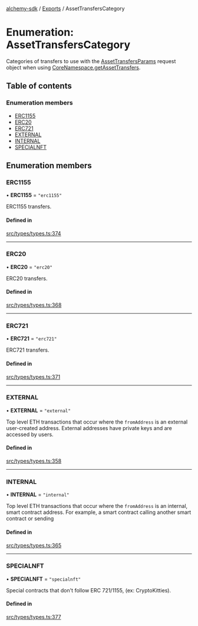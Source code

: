 [alchemy-sdk](../README.md) / [Exports](../modules.md) / AssetTransfersCategory

# Enumeration: AssetTransfersCategory

Categories of transfers to use with the [AssetTransfersParams](../interfaces/AssetTransfersParams.md) request
object when using [CoreNamespace.getAssetTransfers](../classes/CoreNamespace.md#getassettransfers).

## Table of contents

### Enumeration members

- [ERC1155](AssetTransfersCategory.md#erc1155)
- [ERC20](AssetTransfersCategory.md#erc20)
- [ERC721](AssetTransfersCategory.md#erc721)
- [EXTERNAL](AssetTransfersCategory.md#external)
- [INTERNAL](AssetTransfersCategory.md#internal)
- [SPECIALNFT](AssetTransfersCategory.md#specialnft)

## Enumeration members

### ERC1155

• **ERC1155** = `"erc1155"`

ERC1155 transfers.

#### Defined in

[src/types/types.ts:374](https://github.com/alchemyplatform/alchemy-sdk-js/blob/5cfa150/src/types/types.ts#L374)

___

### ERC20

• **ERC20** = `"erc20"`

ERC20 transfers.

#### Defined in

[src/types/types.ts:368](https://github.com/alchemyplatform/alchemy-sdk-js/blob/5cfa150/src/types/types.ts#L368)

___

### ERC721

• **ERC721** = `"erc721"`

ERC721 transfers.

#### Defined in

[src/types/types.ts:371](https://github.com/alchemyplatform/alchemy-sdk-js/blob/5cfa150/src/types/types.ts#L371)

___

### EXTERNAL

• **EXTERNAL** = `"external"`

Top level ETH transactions that occur where the `fromAddress` is an
external user-created address. External addresses have private keys and are
accessed by users.

#### Defined in

[src/types/types.ts:358](https://github.com/alchemyplatform/alchemy-sdk-js/blob/5cfa150/src/types/types.ts#L358)

___

### INTERNAL

• **INTERNAL** = `"internal"`

Top level ETH transactions that occur where the `fromAddress` is an
internal, smart contract address. For example, a smart contract calling
another smart contract or sending

#### Defined in

[src/types/types.ts:365](https://github.com/alchemyplatform/alchemy-sdk-js/blob/5cfa150/src/types/types.ts#L365)

___

### SPECIALNFT

• **SPECIALNFT** = `"specialnft"`

Special contracts that don't follow ERC 721/1155, (ex: CryptoKitties).

#### Defined in

[src/types/types.ts:377](https://github.com/alchemyplatform/alchemy-sdk-js/blob/5cfa150/src/types/types.ts#L377)
